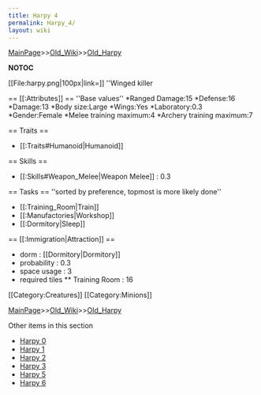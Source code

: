 ```yaml
---
title: Harpy 4
permalink: Harpy_4/
layout: wiki
---
```


[MainPage](/keeperrl_wiki/ "wikilink")>>[Old_Wiki](/keeperrl_wiki/Old_Wiki "wikilink")>>[Old_Harpy](/keeperrl_wiki/Old_Harpy "wikilink")

__NOTOC__

[[File:harpy.png|100px|link=]] ''Winged killer

== [[:Attributes]] ==
''Base values''
*Ranged Damage:15
*Defense:16
*Damage:13
*Body size:Large
*Wings:Yes
*Laboratory:0.3
*Gender:Female
*Melee training maximum:4
*Archery training maximum:7

== Traits ==
* [[:Traits#Humanoid|Humanoid]]

== Skills ==
* [[:Skills#Weapon_Melee|Weapon Melee]] : 0.3

== Tasks ==
''sorted by preference, topmost is more likely done''
* [[:Training_Room|Train]]
* [[:Manufactories|Workshop]]
* [[:Dormitory|Sleep]]

== [[:Immigration|Attraction]] ==
* dorm : [[Dormitory|Dormitory]]
* probability : 0.3
* space usage : 3
* required tiles
** Training Room : 16

[[Category:Creatures]]
[[Category:Minions]]

[MainPage](/keeperrl_wiki/ "wikilink")>>[Old_Wiki](/keeperrl_wiki/Old_Wiki "wikilink")>>[Old_Harpy](/keeperrl_wiki/Old_Harpy "wikilink")

Other items in this section
-    [Harpy 0](/keeperrl_wiki/Harpy_0 "wikilink")
-    [Harpy 1](/keeperrl_wiki/Harpy_1 "wikilink")
-    [Harpy 2](/keeperrl_wiki/Harpy_2 "wikilink")
-    [Harpy 3](/keeperrl_wiki/Harpy_3 "wikilink")
-    [Harpy 5](/keeperrl_wiki/Harpy_5 "wikilink")
-    [Harpy 6](/keeperrl_wiki/Harpy_6 "wikilink")
